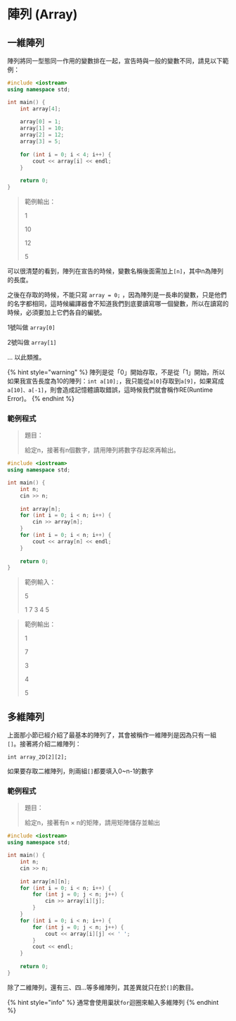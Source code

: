 # 陣列 \(Array\)

## 一維陣列

陣列將同一型態同一作用的變數排在一起，宣告時與一般的變數不同，請見以下範例：

```cpp
#include <iostream>
using namespace std;

int main() {
    int array[4];
    
    array[0] = 1;
    array[1] = 10;
    array[2] = 12;
    array[3] = 5;
    
    for (int i = 0; i < 4; i++) {
        cout << array[i] << endl;
    }
    
    return 0;
}
```

> 範例輸出：
>
> 1
>
> 10
>
> 12
>
> 5

可以很清楚的看到，陣列在宣告的時候，變數名稱後面需加上`[n]`，其中n為陣列的長度。

之後在存取的時候，不能只寫 `array = 0;` ，因為陣列是一長串的變數，只是他們的名字都相同，這時候編譯器會不知道我們到底要讀寫哪一個變數，所以在讀寫的時候，必須要加上它們各自的編號。

1號叫做 `array[0]`

2號叫做 `array[1]`

... 以此類推。

{% hint style="warning" %}
陣列是從「0」開始存取，不是從「1」開始，所以如果我宣告長度為10的陣列：`int a[10];`，我只能從`a[0]`存取到`a[9]`，如果寫成`a[10]、a[-1]`，則會造成記憶體讀取錯誤，這時候我們就會稱作RE\(Runtime Error\)。
{% endhint %}

### 範例程式

> 題目：
>
> 給定n，接著有n個數字，請用陣列將數字存起來再輸出。

```cpp
#include <iostream>
using namespace std;

int main() {
    int n;
    cin >> n;
    
    int array[n];
    for (int i = 0; i < n; i++) {
        cin >> array[n];
    }
    for (int i = 0; i < n; i++) {
        cout << array[n] << endl;
    }
    
    return 0;
}
```

> 範例輸入：
>
> 5
>
> 1 7 3 4 5

> 範例輸出：
>
> 1
>
> 7
>
> 3
>
> 4
>
> 5

## 多維陣列

上面那小節已經介紹了最基本的陣列了，其會被稱作一維陣列是因為只有一組`[]`。接著將介紹二維陣列：

`int array_2D[2][2];`

如果要存取二維陣列，則兩組`[]`都要填入0~n-1的數字

### 範例程式

> 題目：
>
> 給定n，接著有n × n的矩陣，請用矩陣儲存並輸出

```cpp
#include <iostream>
using namespace std;

int main() {
    int n;
    cin >> n;
    
    int array[n][n];
    for (int i = 0; i < n; i++) {
        for (int j = 0; j < n; j++) {
            cin >> array[i][j];
        }
    }
    for (int i = 0; i < n; i++) {
        for (int j = 0; j < n; j++) {
            cout << array[i][j] << ' ';
        }
        cout << endl;
    }
    
    return 0;
}
```

除了二維陣列，還有三、四...等多維陣列，其差異就只在於`[]`的數目。

{% hint style="info" %}
通常會使用巢狀`for`迴圈來輸入多維陣列
{% endhint %}

